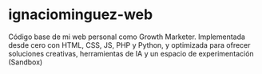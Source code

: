 # ignaciominguez-web
Código base de mi web personal como Growth Marketer. Implementada desde cero con HTML, CSS, JS, PHP y Python, y optimizada para ofrecer soluciones creativas, herramientas de IA y un espacio de experimentación (Sandbox)

